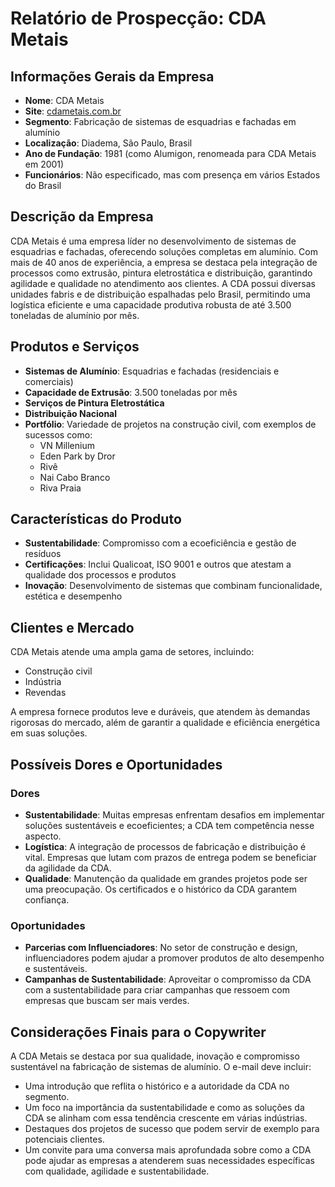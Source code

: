 # Relatório de Prospecção: CDA Metais

## Informações Gerais da Empresa
- **Nome**: CDA Metais
- **Site**: [cdametais.com.br](http://www.cdametais.com.br)
- **Segmento**: Fabricação de sistemas de esquadrias e fachadas em alumínio
- **Localização**: Diadema, São Paulo, Brasil
- **Ano de Fundação**: 1981 (como Alumigon, renomeada para CDA Metais em 2001)
- **Funcionários**: Não especificado, mas com presença em vários Estados do Brasil

## Descrição da Empresa
CDA Metais é uma empresa líder no desenvolvimento de sistemas de esquadrias e fachadas, oferecendo soluções completas em alumínio. Com mais de 40 anos de experiência, a empresa se destaca pela integração de processos como extrusão, pintura eletrostática e distribuição, garantindo agilidade e qualidade no atendimento aos clientes. A CDA possui diversas unidades fabris e de distribuição espalhadas pelo Brasil, permitindo uma logística eficiente e uma capacidade produtiva robusta de até 3.500 toneladas de alumínio por mês.

## Produtos e Serviços
- **Sistemas de Alumínio**: Esquadrias e fachadas (residenciais e comerciais)
- **Capacidade de Extrusão**: 3.500 toneladas por mês
- **Serviços de Pintura Eletrostática**
- **Distribuição Nacional**
- **Portfólio**: Variedade de projetos na construção civil, com exemplos de sucessos como:
  - VN Millenium
  - Eden Park by Dror
  - Rivê
  - Nai Cabo Branco
  - Riva Praia

## Características do Produto
- **Sustentabilidade**: Compromisso com a ecoeficiência e gestão de resíduos
- **Certificações**: Inclui Qualicoat, ISO 9001 e outros que atestam a qualidade dos processos e produtos
- **Inovação**: Desenvolvimento de sistemas que combinam funcionalidade, estética e desempenho

## Clientes e Mercado
CDA Metais atende uma ampla gama de setores, incluindo:
- Construção civil
- Indústria
- Revendas
   
A empresa fornece produtos leve e duráveis, que atendem às demandas rigorosas do mercado, além de garantir a qualidade e eficiência energética em suas soluções.

## Possíveis Dores e Oportunidades
### Dores
- **Sustentabilidade**: Muitas empresas enfrentam desafios em implementar soluções sustentáveis e ecoeficientes; a CDA tem competência nesse aspecto.
- **Logística**: A integração de processos de fabricação e distribuição é vital. Empresas que lutam com prazos de entrega podem se beneficiar da agilidade da CDA.
- **Qualidade**: Manutenção da qualidade em grandes projetos pode ser uma preocupação. Os certificados e o histórico da CDA garantem confiança.

### Oportunidades
- **Parcerias com Influenciadores**: No setor de construção e design, influenciadores podem ajudar a promover produtos de alto desempenho e sustentáveis.
- **Campanhas de Sustentabilidade**: Aproveitar o compromisso da CDA com a sustentabilidade para criar campanhas que ressoem com empresas que buscam ser mais verdes.

## Considerações Finais para o Copywriter
A CDA Metais se destaca por sua qualidade, inovação e compromisso sustentável na fabricação de sistemas de alumínio. O e-mail deve incluir:
- Uma introdução que reflita o histórico e a autoridade da CDA no segmento.
- Um foco na importância da sustentabilidade e como as soluções da CDA se alinham com essa tendência crescente em várias indústrias.
- Destaques dos projetos de sucesso que podem servir de exemplo para potenciais clientes.
- Um convite para uma conversa mais aprofundada sobre como a CDA pode ajudar as empresas a atenderem suas necessidades específicas com qualidade, agilidade e sustentabilidade.